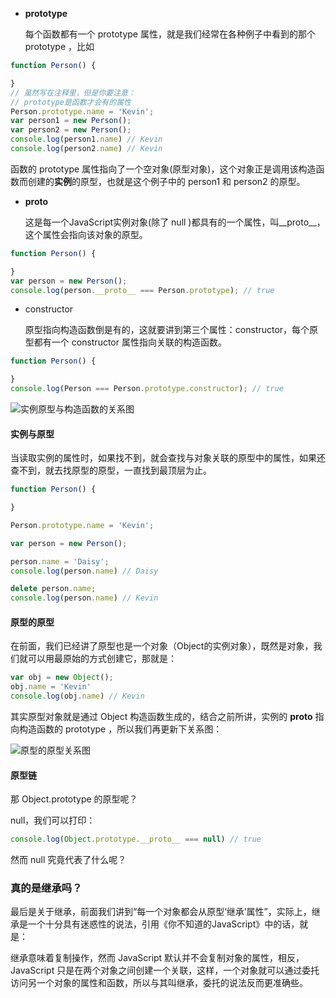 * **prototype**

  每个函数都有一个 prototype 属性，就是我们经常在各种例子中看到的那个 prototype ，比如

```js
function Person() {

}
// 虽然写在注释里，但是你要注意：
// prototype是函数才会有的属性
Person.prototype.name = 'Kevin';
var person1 = new Person();
var person2 = new Person();
console.log(person1.name) // Kevin
console.log(person2.name) // Kevin
```

函数的 prototype 属性指向了一个空对象(原型对象)，这个对象正是调用该构造函数而创建的**实例**的原型，也就是这个例子中的 person1 和 person2 的原型。

* __proto__

  这是每一个JavaScript实例对象(除了 null )都具有的一个属性，叫__proto__，这个属性会指向该对象的原型。

````js
function Person() {

}
var person = new Person();
console.log(person.__proto__ === Person.prototype); // true
````

* constructor

  原型指向构造函数倒是有的，这就要讲到第三个属性：constructor，每个原型都有一个 constructor 属性指向关联的构造函数。

```js
function Person() {

}
console.log(Person === Person.prototype.constructor); // true
```

![实例原型与构造函数的关系图](https://github.com/mqyqingfeng/Blog/raw/master/Images/prototype3.png)

#### 实例与原型

​	当读取实例的属性时，如果找不到，就会查找与对象关联的原型中的属性，如果还查不到，就去找原型的原型，一直找到最顶层为止。

```js
function Person() {

}

Person.prototype.name = 'Kevin';

var person = new Person();

person.name = 'Daisy';
console.log(person.name) // Daisy

delete person.name;
console.log(person.name) // Kevin
```

#### 原型的原型

在前面，我们已经讲了原型也是一个对象（Object的实例对象），既然是对象，我们就可以用最原始的方式创建它，那就是：

```js
var obj = new Object();
obj.name = 'Kevin'
console.log(obj.name) // Kevin
```

其实原型对象就是通过 Object 构造函数生成的，结合之前所讲，实例的 __proto__ 指向构造函数的 prototype ，所以我们再更新下关系图：

![原型的原型关系图](https://github.com/mqyqingfeng/Blog/raw/master/Images/prototype4.png)

#### 原型链

那 Object.prototype 的原型呢？

null，我们可以打印：

```js
console.log(Object.prototype.__proto__ === null) // true
```

然而 null 究竟代表了什么呢？

### 真的是继承吗？

最后是关于继承，前面我们讲到“每一个对象都会从原型‘继承’属性”，实际上，继承是一个十分具有迷惑性的说法，引用《你不知道的JavaScript》中的话，就是：

继承意味着复制操作，然而 JavaScript 默认并不会复制对象的属性，相反，JavaScript 只是在两个对象之间创建一个关联，这样，一个对象就可以通过委托访问另一个对象的属性和函数，所以与其叫继承，委托的说法反而更准确些。